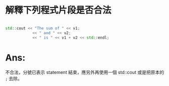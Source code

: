 # 解釋下列程式片段是否合法

```c++

std::cout << "The sum of " << v1;
            << " and " << v2;
            << " is " << v1 + v2 << std::endl;

```

# Ans:
不合法，分號已表示 statement 結束，應另外再使用一個 std::cout 或是把原本的 `;` 去除。